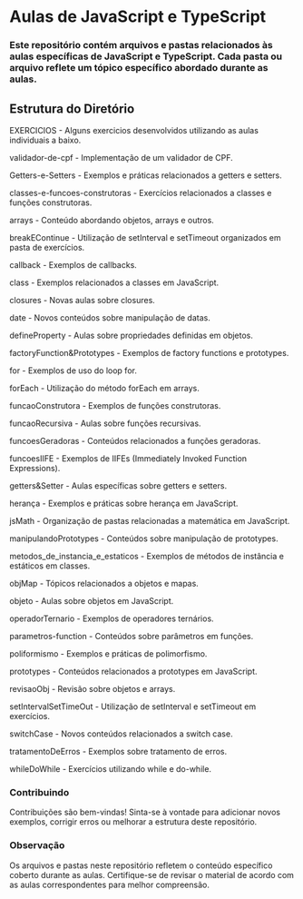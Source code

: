 # Aulas de JavaScript e TypeScript

### Este repositório contém arquivos e pastas relacionados às aulas específicas de JavaScript e TypeScript. Cada pasta ou arquivo reflete um tópico específico abordado durante as aulas.

## Estrutura do Diretório

EXERCICIOS - Alguns exercicios desenvolvidos utilizando as aulas individuais a baixo.

validador-de-cpf - Implementação de um validador de CPF.

Getters-e-Setters - Exemplos e práticas relacionados a getters e setters.

classes-e-funcoes-construtoras - Exercícios relacionados a classes e funções construtoras.

arrays - Conteúdo abordando objetos, arrays e outros.

breakEContinue - Utilização de setInterval e setTimeout organizados em pasta de exercícios.

callback - Exemplos de callbacks.

class - Exemplos relacionados a classes em JavaScript.

closures - Novas aulas sobre closures.

date - Novos conteúdos sobre manipulação de datas.

defineProperty - Aulas sobre propriedades definidas em objetos.

factoryFunction&Prototypes - Exemplos de factory functions e prototypes.

for - Exemplos de uso do loop for.

forEach - Utilização do método forEach em arrays.

funcaoConstrutora - Exemplos de funções construtoras.

funcaoRecursiva - Aulas sobre funções recursivas.

funcoesGeradoras - Conteúdos relacionados a funções geradoras.

funcoesIIFE - Exemplos de IIFEs (Immediately Invoked Function Expressions).

getters&Setter - Aulas específicas sobre getters e setters.

herança - Exemplos e práticas sobre herança em JavaScript.

jsMath - Organização de pastas relacionadas a matemática em JavaScript.

manipulandoPrototypes - Conteúdos sobre manipulação de prototypes.

metodos_de_instancia_e_estaticos - Exemplos de métodos de instância e estáticos em classes.

objMap - Tópicos relacionados a objetos e mapas.

objeto - Aulas sobre objetos em JavaScript.

operadorTernario - Exemplos de operadores ternários.

parametros-function - Conteúdos sobre parâmetros em funções.

poliformismo - Exemplos e práticas de polimorfismo.

prototypes - Conteúdos relacionados a prototypes em JavaScript.

revisaoObj - Revisão sobre objetos e arrays.

setIntervalSetTimeOut - Utilização de setInterval e setTimeout em exercícios.

switchCase - Novos conteúdos relacionados a switch case.

tratamentoDeErros - Exemplos sobre tratamento de erros.

whileDoWhile - Exercícios utilizando while e do-while.


### Contribuindo
Contribuições são bem-vindas! Sinta-se à vontade para adicionar novos exemplos, corrigir erros ou melhorar a estrutura deste repositório.

### Observação
Os arquivos e pastas neste repositório refletem o conteúdo específico coberto durante as aulas. Certifique-se de revisar o material de acordo com as aulas correspondentes para melhor compreensão.
